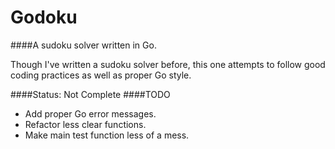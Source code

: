 Godoku
===
####A sudoku solver written in Go.

Though I've written a sudoku solver before, this one attempts to follow good coding practices as well as proper Go style.

####Status: Not Complete
####TODO
* Add proper Go error messages.
* Refactor less clear functions.
* Make main test function less of a mess.
